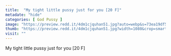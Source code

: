 ```yaml
---
title:  "My tight little pussy just for you [20 F]"
metadate: "hide"
categories: [ God Pussy ]
image: "https://preview.redd.it/4dm1cjquhan51.jpg?auto=webp&s=73ea19df5b687243b56d8d3b111f5aa6524a240d"
thumb: "https://preview.redd.it/4dm1cjquhan51.jpg?width=1080&crop=smart&auto=webp&s=b3e1f6c4522b5df99fdde73abab7f123b3843391"
visit: ""
---
```

My tight little pussy just for you [20 F]
